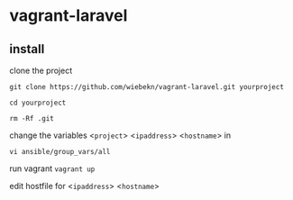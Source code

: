# vagrant-laravel

## install

clone the project

`git clone https://github.com/wiebekn/vagrant-laravel.git yourproject`

`cd yourproject`

`rm -Rf .git`

change the variables <`project`> <`ipaddress`> <`hostname`> in

`vi ansible/group_vars/all`

run vagrant
`vagrant up`

edit hostfile for <`ipaddress`> <`hostname`>